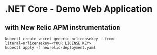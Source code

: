 # .NET Core - Demo Web Application
## with New Relic APM instrumentation

```
kubectl create secret generic nrlicensekey --from-literal=nrlicensekey=<YOUR LICENSE KEY>
kubectl apply -f newrelic-deployment.yaml
```
